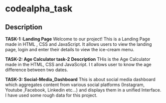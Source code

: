 # codealpha_task 
## Description
**TASK-1 :Landing Page**
Welcome to our project! This is a Landing Page made in HTML , CSS  and JavaScript. It allows users to view the landing page, login and enter their details to view the ice-cream menu. 

**TASK-2: Age Calculator task-2**
**Description**
THis is the Age Calculator made in the HTML, CSS and JavaScript. I t allows user to know the age difference between two dates.

**TASK-3: Social-Media_Dashboard**
This is about social media dashboard which aggregates content from various social platforms (Instagram, Youtube ,Facebook, Linkedin etc...) and displays them in a unified Interface.
I have used some rough data for this project.


